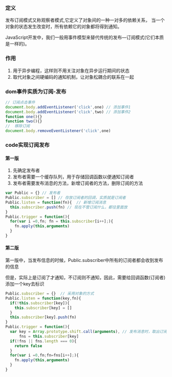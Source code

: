 ### 定义
发布订阅模式又称观察者模式,它定义了对象间的一种一对多的依赖关系，
当一个对象的状态发生改变时，所有依赖它的对象都将得到通知。

JavaScript开发中，我们一般用事件模型来替代传统的发布—订阅模式(它们本质是一样的)。

### 作用
1. 用于异步编程，这样则不用关注对象在异步运行期间的状态
2. 取代对象之间硬编码的通知机制，让对象松耦合的联系在一起

### dom事件实质为订阅-发布

```javascript
// 订阅点击事件
document.body.addEventListener('click',one) // 添加事件1
document.body.addEventListener('click',two) // 添加事件2
function one(){}
function two(){}
//  移除订阅
document.body.removeEventListener('click',one) 
```

### code实现订阅发布

#### 第一版
1. 先确定发布者
2. 发布者需要一个缓存队列，用于存储回调函数以便通知订阅者
3. 发布者需要发布消息的方法，新增订阅者的方法，删除订阅的方法
```javascript
var Public = {} // 发布者
Public.subscriber = [] // 存放订阅者的回调，实质就是订阅者
Public.listen = function(fn){  // 新增订阅消息
  this.subscriber.push(fn) // 现在不管订阅什么，都往里面放
}
Public.trigger = function(){
  for(var i =0,fn; fn = this.subscriber[i++];){
    fn.apply(this,arguments)
  }
}
```
#### 第二版
第一版中，当发布信息的时候，Public.subscriber中所有的订阅者都会收到发布的信息

但是，实际上是订阅了才通知，不订阅则不通知，因此，需要给回调函数(订阅者)添加一个key去标识
```javascript
Public.subscriber = {}  // 采用对象的方式
Public.listen = function(key,fn){
  if(!this.subscriber[key]){
    this.subscriber[key] = []
  }
  this.subscriber[key].push(fn)
}
Public.trigger = function(){
  var key = Array.prototype.shift.call(arguments), // 发布消息时，取出订阅了该事件的订阅者(回调函数)
      fns = this.subscriber[key]
  if(!fns || fns.length === 0){
    return false
  }
  for(var i =0,fn;fn=fns[i++];){
    fn.apply(this,arguments)
  }
}
```

